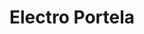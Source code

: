 ---
title: "Electro Portela"
url: /ciudad-autonoma-de-buenos-aires/electro-portela/
shop: general
---